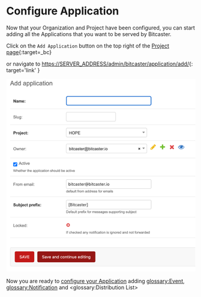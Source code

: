 # Configure Application


Now that your Organization and Project have been configured, you can start adding all the Applications that you want to be served by Bitcaster.

Click on the `Add Application` button on the top right of the 
[Project page](https://SERVER_ADDRESS/admin/bitcaster/project/current/){:target=_bc}  

or navigate to <https://SERVER_ADDRESS/admin/bitcaster/application/add/>{: target='link' }

![Image](_screenshots/add_application.png)

Now you are ready to [configure your Application](app.md) 
adding <glossary:Event>, <glossary:Notification> and <glossary:Distribution List>
